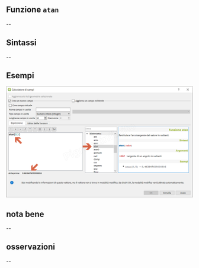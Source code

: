 ## Funzione `atan`

--

## Sintassi

--

## Esempi

<img src="/img/matematica/atan/atan1.png">

## nota bene

--

## osservazioni

--